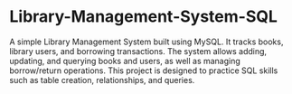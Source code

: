 # Library-Management-System-SQL
A simple Library Management System built using MySQL. It tracks books, library users, and borrowing transactions. The system allows adding, updating, and querying books and users, as well as managing borrow/return operations. This project is designed to practice SQL skills such as table creation, relationships, and queries.
